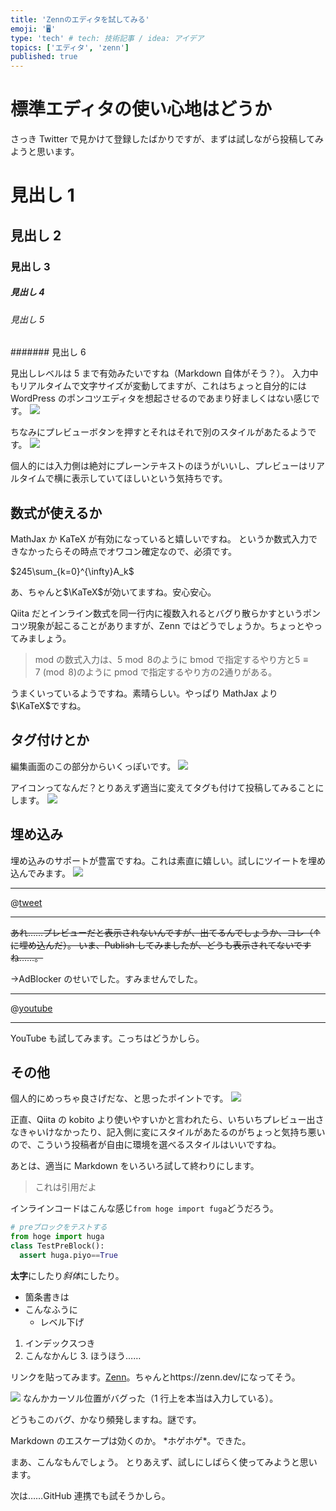 ```yaml
---
title: 'Zennのエディタを試してみる'
emoji: '🖥'
type: 'tech' # tech: 技術記事 / idea: アイデア
topics: ['エディタ', 'zenn']
published: true
---
```


# 標準エディタの使い心地はどうか

さっき Twitter で見かけて登録したばかりですが、まずは試しながら投稿してみようと思います。

# 見出し 1

## 見出し 2

### 見出し 3

##### 見出し 4

###### 見出し 5

####### 見出し 6

見出しレベルは 5 まで有効みたいですね（Markdown 自体がそう？）。
入力中もリアルタイムで文字サイズが変動してますが、これはちょっと自分的には WordPress のポンコツエディタを想起させるのであまり好ましくはない感じです。
![](https://storage.googleapis.com/zenn-user-upload/z54eg19ib7nmmu2vsx5dkvh1sfbg)

ちなみにプレビューボタンを押すとそれはそれで別のスタイルがあたるようです。
![](https://storage.googleapis.com/zenn-user-upload/r8gu67bpw33cp37pyo5vkpdzyuih)

個人的には入力側は絶対にプレーンテキストのほうがいいし、プレビューはリアルタイムで横に表示していてほしいという気持ちです。

## 数式が使えるか

MathJax か KaTeX が有効になっていると嬉しいですね。
というか数式入力できなかったらその時点でオワコン確定なので、必須です。

$245\sum_{k=0}^{\infty}A_k$

あ、ちゃんと$\KaTeX$が効いてますね。安心安心。

Qiita だとインライン数式を同一行内に複数入れるとバグり散らかすというポンコツ現象が起こることがありますが、Zenn ではどうでしょうか。ちょっとやってみましょう。

> mod の数式入力は、$5\bmod 8$のように bmod で指定するやり方と$5\equiv7\pmod8$のように pmod で指定するやり方の$2$通りがある。

うまくいっているようですね。素晴らしい。やっぱり MathJax より$\KaTeX$ですね。

## タグ付けとか

編集画面のこの部分からいくっぽいです。
![](https://storage.googleapis.com/zenn-user-upload/xe43aizh5e5qa7dku2vn11h9nxli)

アイコンってなんだ？とりあえず適当に変えてタグも付けて投稿してみることにします。
![](https://storage.googleapis.com/zenn-user-upload/v3zo05lfsq8r1quqii1xrpldwc4q)

## 埋め込み

埋め込みのサポートが豊富ですね。これは素直に嬉しい。試しにツイートを埋め込んでみます。
![](https://storage.googleapis.com/zenn-user-upload/dvmnssk9nhbcz13whi72cuzz377v)

---

@[tweet](https://twitter.com/okinawa__noodle/status/1306232408803438594)

---

~~あれ……プレビューだと表示されないんですが、出てるんでしょうか、コレ（↑ に埋め込んだ）。
いま、Publish してみましたが、どうも表示されてないですね……。~~

→AdBlocker のせいでした。すみませんでした。

---

@[youtube](tb5TYiruVmI)

---

YouTube も試してみます。こっちはどうかしら。

## その他

個人的にめっちゃ良さげだな、と思ったポイントです。
![](https://storage.googleapis.com/zenn-user-upload/ltytndtxynfmxglavpnsyvsu53g2)

正直、Qiita の kobito より使いやすいかと言われたら、いちいちプレビュー出さなきゃいけなかったり、記入側に変にスタイルがあたるのがちょっと気持ち悪いので、こういう投稿者が自由に環境を選べるスタイルはいいですね。

あとは、適当に Markdown をいろいろ試して終わりにします。

> これは引用だよ

インラインコードはこんな感じ`from hoge import fuga`どうだろう。

```python
# preブロックをテストする
from hoge import huga
class TestPreBlock():
  assert huga.piyo==True
```

**太字**にしたり*斜体*にしたり。

- 箇条書きは
- こんなふうに
  - レベル下げ

1. インデックスつき
2. こんなかんじ 3. ほうほう……

リンクを貼ってみます。[Zenn](https://zenn.dev/ 'Zenn')。ちゃんとhttps://zenn.dev/になってそう。

![](https://storage.googleapis.com/zenn-user-upload/ra8zj99kpp3zbijnszi1oouceeev)
なんかカーソル位置がバグった（1 行上を本当は入力している）。

どうもこのバグ、かなり頻発しますね。謎です。

Markdown のエスケープは効くのか。 \*ホゲホゲ\*。できた。

まあ、こんなもんでしょう。
とりあえず、試しにしばらく使ってみようと思います。

次は……GitHub 連携でも試そうかしら。
